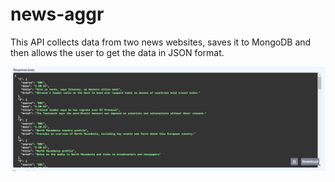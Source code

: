 # news-aggr
This API collects data from two news websites, saves it to MongoDB and then allows the user to get the data in JSON format.

![img.png](src/img/img.png) 